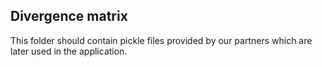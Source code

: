 ## Divergence matrix

This folder should contain pickle files provided by our partners which are later used in the application.

